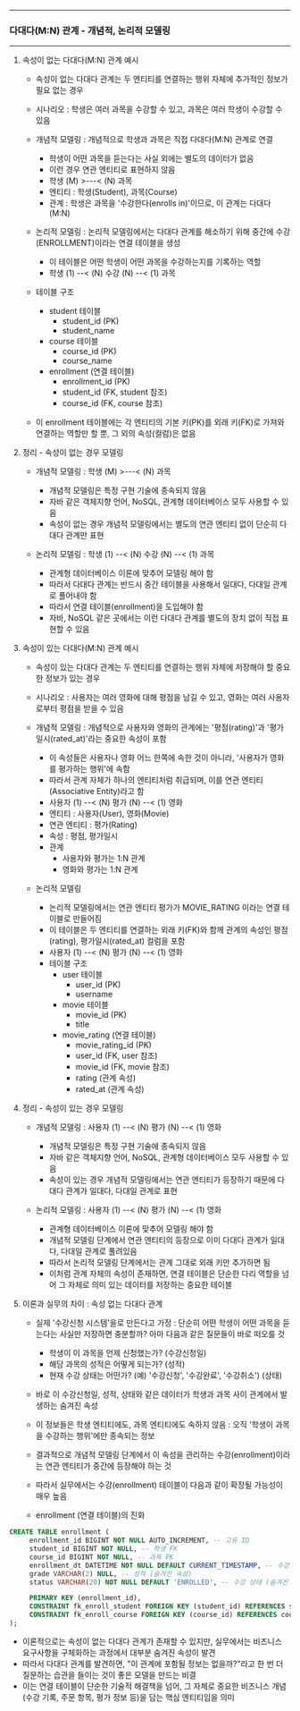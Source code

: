 -----
### 다대다(M:N) 관계 - 개념적, 논리적 모델링
-----
1. 속성이 없는 다대다(M:N) 관계 예시
   - 속성이 없는 다대다 관계는 두 엔티티를 연결하는 행위 자체에 추가적인 정보가 필요 없는 경우
   - 시나리오 : 학생은 여러 과목을 수강할 수 있고, 과목은 여러 학생이 수강할 수 있음
   - 개념적 모델링 : 개념적으로 학생과 과목은 직접 다대다(M:N) 관계로 연결
     + 학생이 어떤 과목을 듣는다는 사실 외에는 별도의 데이터가 없음
     + 이런 경우 연관 엔티티로 표현하지 않음
     + 학생 (M) >---< (N) 과목
     + 엔티티 : 학생(Student), 과목(Course)
     + 관계 : 학생은 과목을 '수강한다(enrolls in)'이므로, 이 관계는 다대다(M:N)

   - 논리적 모델링 : 논리적 모델링에서는 다대다 관계를 해소하기 위해 중간에 수강(ENROLLMENT)이라는 연결 테이블을 생성
     + 이 테이블은 어떤 학생이 어떤 과목을 수강하는지를 기록하는 역할
     + 학생 (1) --< (N) 수강 (N) --< (1) 과목

   - 테이블 구조
     + student 테이블
        * student_id (PK)
        * student_name
     + course 테이블
        * course_id (PK)
        * course_name
     + enrollment (연결 테이블)
        * enrollment_id (PK)
        * student_id (FK, student 참조)
        * course_id (FK, course 참조)
          
   - 이 enrollment 테이블에는 각 엔티티의 기본 키(PK)를 외래 키(FK)로 가져와 연결하는 역할만 할 뿐, 그 외의 속성(컬럼)은 없음

2. 정리 - 속성이 없는 경우 모델링
   - 개념적 모델링 : 학생 (M) >---< (N) 과목
     + 개념적 모델링은 특정 구현 기술에 종속되지 않음
     + 자바 같은 객체지향 언어, NoSQL, 관계형 데이터베이스 모두 사용할 수 있음
     + 속성이 없는 경우 개념적 모델링에서는 별도의 연관 엔티티 없이 단순히 다대다 관계만 표현

   - 논리적 모델링 : 학생 (1) --< (N) 수강 (N) --< (1) 과목
     + 관계형 데이터베이스 이론에 맞추어 모델링 해야 함
     + 따라서 다대다 관계는 반드시 중간 테이블을 사용해서 일대다, 다대일 관계로 풀어내야 함
     + 따라서 연결 테이블(enrollment)을 도입해야 함
     + 자바, NoSQL 같은 곳에서는 이런 다대다 관계를 별도의 장치 없이 직접 표현할 수 있음

3. 속성이 있는 다대다(M:N) 관계 예시
   - 속성이 있는 다대다 관계는 두 엔티티를 연결하는 행위 자체에 저장해야 할 중요한 정보가 있는 경우
   - 시나리오 : 사용자는 여러 영화에 대해 평점을 남길 수 있고, 영화는 여러 사용자로부터 평점을 받을 수 있음
   - 개념적 모델링 : 개념적으로 사용자와 영화의 관계에는 '평점(rating)'과 '평가일시(rated_at)'라는 중요한 속성이 포함
     + 이 속성들은 사용자나 영화 어느 한쪽에 속한 것이 아니라, '사용자가 영화를 평가하는 행위'에 속함
     + 따라서 관계 자체가 하나의 엔티티처럼 취급되며, 이를 연관 엔티티(Associative Entity)라고 함
     + 사용자 (1) --< (N) 평가 (N) --< (1) 영화
     + 엔티티 : 사용자(User), 영화(Movie)
     + 연관 엔티티 : 평가(Rating)
     + 속성 : 평점, 평가일시
     + 관계
        * 사용자와 평가는 1:N 관계
        * 영화와 평가는 1:N 관계

   - 논리적 모델링
     + 논리적 모델링에서는 연관 엔티티 평가가 MOVIE_RATING 이라는 연결 테이블로 만들어짐
     + 이 테이블은 두 엔티티를 연결하는 외래 키(FK)와 함께 관계의 속성인 평점(rating), 평가일시(rated_at) 컬럼을 포함
     + 사용자 (1) --< (N) 평가 (N) --< (1) 영화
     + 테이블 구조
        * user 테이블
          * user_id (PK)
          * username
        * movie 테이블
          * movie_id (PK)
          * title
        * movie_rating (연결 테이블)
          * movie_rating_id (PK)
          * user_id (FK, user 참조)
          * movie_id (FK, movie 참조)
          * rating (관계 속성)
          * rated_at (관계 속성)

4. 정리 - 속성이 있는 경우 모델링
   - 개념적 모델링 : 사용자 (1) --< (N) 평가 (N) --< (1) 영화
      + 개념적 모델링은 특정 구현 기술에 종속되지 않음
      + 자바 같은 객체지향 언어, NoSQL, 관계형 데이터베이스 모두 사용할 수 있음
      + 속성이 있는 경우 개념적 모델링에서는 연관 엔티티가 등장하기 때문에 다대다 관계가 일대다, 다대일 관계로 표현

   - 논리적 모델링 : 사용자 (1) --< (N) 평가 (N) --< (1) 영화
      + 관계형 데이터베이스 이론에 맞추어 모델링 해야 함
      + 개념적 모델링 단계에서 연관 엔티티의 등장으로 이미 다대다 관계가 일대다, 다대일 관계로 풀려있음
      + 따라서 논리적 모델링 단계에서는 관계 그대로 외래 키만 추가하면 됨
      + 이처럼 관계 자체의 속성이 존재하면, 연결 테이블은 단순한 다리 역할을 넘어 그 자체로 의미 있는 데이터를 저장하는 중요한 테이블

5. 이론과 실무의 차이 : 속성 없는 다대다 관계
    - 실제 '수강신청 시스템'을로 만든다고 가정 : 단순히 어떤 학생이 어떤 과목을 듣는다는 사실만 저장하면 충분할까? 아마 다음과 같은 질문들이 바로 떠오를 것
      + 학생이 이 과목을 언제 신청했는가? (수강신청일)
      + 해당 과목의 성적은 어떻게 되는가? (성적)
      + 현재 수강 상태는 어떤가? (예) '수강신청', '수강완료', '수강취소') (상태)

   - 바로 이 수강신청일, 성적, 상태와 같은 데이터가 학생과 과목 사이 관계에서 발생하는 숨겨진 속성
   - 이 정보들은 학생 엔티티에도, 과목 엔티티에도 속하지 않음 : 오직 '학생이 과목을 수강하는 행위'에만 종속되는 정보
   - 결과적으로 개념적 모델링 단계에서 이 속성을 관리하는 수강(enrollment)이라는 연관 엔티티가 중간에 등장해야 하는 것        
   - 따라서 실무에서는 수강(enrollment) 테이블이 다음과 같이 확장될 가능성이 매우 높음
   - enrollment (연결 테이블)의 진화
```sql
CREATE TABLE enrollment (
     enrollment_id BIGINT NOT NULL AUTO_INCREMENT, -- 고유 ID
     student_id BIGINT NOT NULL, -- 학생 FK
     course_id BIGINT NOT NULL, -- 과목 FK
     enrollment_dt DATETIME NOT NULL DEFAULT CURRENT_TIMESTAMP, -- 수강신청일 (숨겨진 속성)
     grade VARCHAR(2) NULL, -- 성적 (숨겨진 속성)
     status VARCHAR(20) NOT NULL DEFAULT 'ENROLLED', -- 수강 상태 (숨겨진 속성)

     PRIMARY KEY (enrollment_id),
     CONSTRAINT fk_enroll_student FOREIGN KEY (student_id) REFERENCES student(student_id),
     CONSTRAINT fk_enroll_course FOREIGN KEY (course_id) REFERENCES course(course_id)
);
```
   - 이론적으로는 속성이 없는 다대다 관계가 존재할 수 있지만, 실무에서는 비즈니스 요구사항을 구체화하는 과정에서 대부분 숨겨진 속성이 발견
   - 따라서 다대다 관계를 발견하면, "이 관계에 포함될 정보는 없을까?"라고 한 번 더 질문하는 습관을 들이는 것이 좋은 모델을 만드는 비결
   - 이는 연결 테이블이 단순한 기술적 해결책을 넘어, 그 자체로 중요한 비즈니스 개념(수강 기록, 주문 항목, 평가 정보 등)을 담는 핵심 엔티티임을 의미
